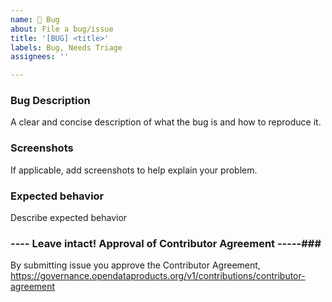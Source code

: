 ```yaml
---
name: 🐞 Bug
about: File a bug/issue
title: '[BUG] <title>'
labels: Bug, Needs Triage
assignees: ''

---
```



### Bug Description ###
A clear and concise description of what the bug is and how to reproduce it.

### Screenshots ###
If applicable, add screenshots to help explain your problem.

### Expected behavior ###
Describe expected behavior


### ---- Leave intact! Approval of Contributor Agreement -----### 
By submitting issue you approve the Contributor Agreement, https://governance.opendataproducts.org/v1/contributions/contributor-agreement 
